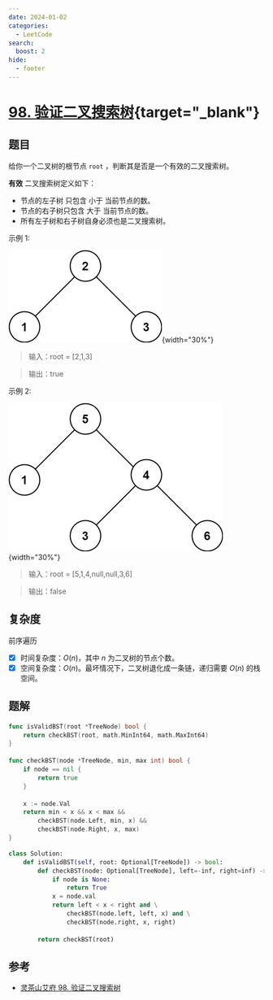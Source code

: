 ```yaml
---
date: 2024-01-02
categories:
  - LeetCode
search:
  boost: 2
hide:
  - footer
---
```


# [98. 验证二叉搜索树](https://leetcode.cn/problems/validate-binary-search-tree){target="_blank"}

## 题目

给你一个二叉树的根节点 `root` ，判断其是否是一个有效的二叉搜索树。

**有效** 二叉搜索树定义如下：

- 节点的左子树 只包含 小于 当前节点的数。
- 节点的右子树只包含 大于 当前节点的数。
- 所有左子树和右子树自身必须也是二叉搜索树。

示例 1:

![](../assets/img/leetcode/98_1.jpeg){width="30%"}

> 输入：root = [2,1,3]

> 输出：true

示例 2:

![](../assets/img/leetcode/98_2.jpeg){width="30%"}

> 输入：root = [5,1,4,null,null,3,6]

> 输出：false

## 复杂度

前序遍历

- [x] 时间复杂度：$O(n)$，其中 $n$ 为二叉树的节点个数。
- [x] 空间复杂度：$O(n)$。最坏情况下，二叉树退化成一条链，递归需要 $O(n)$ 的栈空间。

## 题解

```go title="Go"
func isValidBST(root *TreeNode) bool {
    return checkBST(root, math.MinInt64, math.MaxInt64)
}

func checkBST(node *TreeNode, min, max int) bool {
    if node == nil {
        return true
    }

    x := node.Val
    return min < x && x < max &&
        checkBST(node.Left, min, x) &&
        checkBST(node.Right, x, max)
}
```

```python title="Python"
class Solution:
    def isValidBST(self, root: Optional[TreeNode]) -> bool:
        def checkBST(node: Optional[TreeNode], left=-inf, right=inf) -> bool:
            if node is None:
                return True
            x = node.val
            return left < x < right and \
                checkBST(node.left, left, x) and \
                checkBST(node.right, x, right)

        return checkBST(root)
```

## 参考
- [灵茶山艾府 98. 验证二叉搜索树](https://leetcode.cn/problems/validate-binary-search-tree/solutions/2020306/qian-xu-zhong-xu-hou-xu-san-chong-fang-f-yxvh/)
